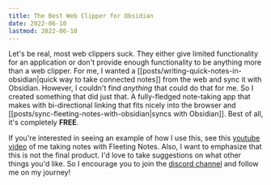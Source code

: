 ```yaml
---
title: The Best Web Clipper for Obsidian
date: 2022-06-10
lastmod: 2022-06-10
---
```

Let's be real, most web clippers suck. They either give limited functionality for an application or don't provide enough functionality to be anything more than a web clipper. For me, I wanted a [[posts/writing-quick-notes-in-obsidian|quick way to take connected notes]] from the web and sync it with Obsidian. However, I couldn't find *anything* that could do that for me. So I created something that did just that. A fully-fledged note-taking app that makes with bi-directional linking that fits nicely into the browser and [[posts/sync-fleeting-notes-with-obsidian|syncs with Obsidian]]. Best of all, it's completely **FREE**.

If you're interested in seeing an example of how I use this, see this [youtube video](https://www.youtube.com/watch?v=t7UlvWJ17U4&lc=Ugw1NVIowOGwwaI7lYN4AaABAg) of me taking notes with Fleeting Notes. Also, I want to emphasize that this is not the final product. I'd love to take suggestions on what other things you'd like. So I encourage you to join the [discord channel](https://discord.gg/xrj6yuGNmx) and follow me on my journey!